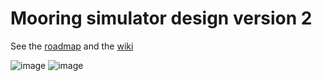 # Mooring simulator design version 2

See the [roadmap](https://github.com/users/jgrelet/projects/1) and the [wiki](https://github.com/jgrelet/Mooring-simulator-v2/wiki)

![image](https://user-images.githubusercontent.com/1359799/152135588-8352446f-7f60-4823-ad1c-93a27c48761e.png)
![image](https://user-images.githubusercontent.com/1359799/152135713-4d0fafc5-0989-4018-b3c0-295183c0e63c.png)














